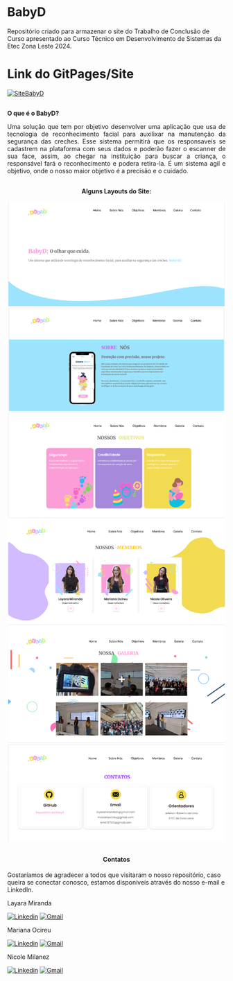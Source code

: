 # BabyD

Repositório criado para armazenar o site do Trabalho de Conclusão de Curso apresentado ao Curso Técnico em Desenvolvimento de Sistemas da Etec Zona Leste 2024.
##

# Link do GitPages/Site

[![SiteBabyD](https://img.shields.io/static/v1?label=SiteBabyD&message=AcesseAqui!&color=e2eaa9&style=for-the-badge&logo=ghost)](https://marisouza31.github.io/BabyD/)
##

<div align="justify">
  
**O que é o BabyD?**

Uma solução que tem por objetivo desenvolver uma aplicação que usa de tecnologia de reconhecimento facial para auxilixar na manutenção da segurança das creches. Esse sistema permitirá que os responsaveis se cadastrem na plataforma com seus dados e poderão fazer o escanner de sua face, assim, ao chegar na instituição para buscar a criança, o responsável fará o reconhecimento e podera retira-la. É um sistema agil e objetivo, onde o nosso maior objetivo é a precisão e o cuidado.

</div>

##

<div align="center">
  <h4>Alguns Layouts do Site:</h4>
  <div class="row">
  <img width="500" src="https://github.com/marisouza31/BabyD/blob/main/README/home.png"><br>
  <img width="500" src="https://github.com/marisouza31/BabyD/blob/main/README/sobre-nos.png"><br>
    </div>
      <div class="row">
  <img width="500" src="https://github.com/marisouza31/BabyD/blob/main/README/objetivos.png"><br>
  <img width="500" src="https://github.com/marisouza31/BabyD/blob/main/README/membros.png"><br>
        </div>
          <div class="row">
  <img width="500" src="https://github.com/marisouza31/BabyD/blob/main/README/galeria.png"><br>
<img width="500" src="https://github.com/marisouza31/BabyD/blob/main/README/contatos.png">
</div>
</div>

##

<div align="center">
  
  <h4>Contatos</h4>
  
</div>

Gostaríamos de agradecer a todos que visitaram o nosso repositório, caso queira se conectar conosco, estamos disponíveis através do nosso e-mail e LinkedIn.

Layara Miranda

[![Linkedin](https://img.shields.io/badge/LinkedIn-%230077B5?style=for-the-badge&logo=linkedin&logoColor=white)](https://www.linkedin.com/in/layara-miranda-405664299/?)
[![Gmail](https://img.shields.io/badge/Gmail-D14836?style=for-the-badge&logo=gmail&logoColor=white)](mailto:layaramiranda61@gmail.com)

Mariana Ocireu

[![Linkedin](https://img.shields.io/badge/LinkedIn-%230077B5?style=for-the-badge&logo=linkedin&logoColor=white)](https://www.linkedin.com/in/mariana-ocireu-61aa722b3/?)
[![Gmail](https://img.shields.io/badge/Gmail-D14836?style=for-the-badge&logo=gmail&logoColor=white)](mailto:marianaocireu@gmail.com)

Nicole Milanez

[![Linkedin](https://img.shields.io/badge/LinkedIn-%230077B5?style=for-the-badge&logo=linkedin&logoColor=white)](https://www.linkedin.com/in/nicole-milanez-127a16288/?)
[![Gmail](https://img.shields.io/badge/Gmail-D14836?style=for-the-badge&logo=gmail&logoColor=white)](mailto:nm4797100@gmail.com)
